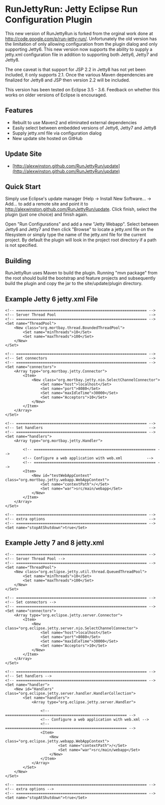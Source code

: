 RunJettyRun: Jetty Eclipse Run Configuration Plugin
===================================================

This new version of RunJettyRun is forked from the orginal work done at http://code.google.com/p/run-jetty-run/. Unfortunately the old version has the limitation of only allowing configuration from the plugin dialog and only supporting Jetty6. This new version now supports the ability to supply a jetty.xml configuration file in addition to supporting both Jetty6, Jetty7 and Jetty8.

The one caveat is that support for JSP 2.2 in Jetty8 has not yet been included, it only supports 2.1.  Once the various Maven dependencies are finalized for Jetty8 and JSP then version 2.2 will be included.

This version has been tested on Eclipse 3.5 - 3.6. Feedback on whether this works on older versions of Eclipse is encouraged.

Features
---------
- Rebuilt to use Maven2 and eliminated external dependencies
- Easily select between embedded versions of Jetty6, Jetty7 and Jetty8
- Supply jetty.xml file via configuration dialog
- New update site hosted on GitHub

Update Site
------------
- [http://alexwinston.github.com/RunJettyRun/update](http://alexwinston.github.com/RunJettyRun/update)

Quick Start
------------
Simply use Eclipse's update manager (Help -> Install New Software... -> Add... to add a remote site and point it to http://alexwinston.github.com/RunJettyRun/update. Click finish, select the plugin (just one choice) and finish again.

Open "Run Configurations" and add a new "Jetty Webapp". Select between Jetty6 and Jetty7 and then click "Browse" to locate a jetty.xml file on the filesystem or simply type the name of the jetty.xml file for the current project. By default the plugin will look in the project root directory if a path is not specified.

Building
--------
RunJettyRun uses Maven to build the plugin.  Running "mvn package" from the root should build the bootstrap and feature projects and subsequently build the plugin and copy the jar to the site/update/plugin directory.

Example Jetty 6 jetty.xml File
------------------------------
<?xml version="1.0"?>
<!DOCTYPE Configure PUBLIC "-//Mort Bay Consulting//DTD Configure//EN" "http://jetty.mortbay.org/configure.dtd">

<!-- =============================================================== -->
<!-- Configure the Jetty Server                                      -->
<!-- =============================================================== -->
<Configure id="Server" class="org.mortbay.jetty.Server">

	<!-- =========================================================== -->
	<!-- Server Thread Pool                                          -->
	<!-- =========================================================== -->
	<Set name="ThreadPool">
		<New class="org.mortbay.thread.BoundedThreadPool">
			<Set name="minThreads">10</Set>
			<Set name="maxThreads">100</Set>
		</New>
	</Set>

	<!-- =========================================================== -->
	<!-- Set connectors                                              -->
	<!-- =========================================================== -->
	<Set name="connectors">
		<Array type="org.mortbay.jetty.Connector">
			<Item>
				<New class="org.mortbay.jetty.nio.SelectChannelConnector">
					<Set name="host">localhost</Set>
					<Set name="port">8080</Set>
					<Set name="maxIdleTime">30000</Set>
					<Set name="Acceptors">10</Set>
				</New>
			</Item>
		</Array>
	</Set>

	<!-- =========================================================== -->
	<!-- Set handlers                                                -->
	<!-- =========================================================== -->
	<Set name="handlers">
		<Array type="org.mortbay.jetty.Handler">

			<!-- ======================================================= -->
			<!-- Configure a web application with web.xml           -->
			<!-- ======================================================= -->
			<Item>
				<New id="testWebAppContext" class="org.mortbay.jetty.webapp.WebAppContext">
					<Set name="contextPath">/</Set>
					<Set name="war">src/main/webapp</Set>
				</New>
			</Item>
		</Array>
	</Set>

	<!-- =========================================================== -->
	<!-- extra options                                               -->
	<!-- =========================================================== -->
	<Set name="stopAtShutdown">true</Set>

</Configure>

Example Jetty 7 and 8 jetty.xml
-------------------------------
<?xml version="1.0"?>
<!DOCTYPE Configure PUBLIC "-//Mort Bay Consulting//DTD Configure//EN" "http://jetty.mortbay.org/configure.dtd">

<!-- =============================================================== -->
<!-- Configure the Jetty Server -->
<!-- =============================================================== -->
<Configure id="Server" class="org.eclipse.jetty.server.Server">

	<!-- =========================================================== -->
	<!-- Server Thread Pool -->
	<!-- =========================================================== -->
	<Set name="ThreadPool">
		<New class="org.eclipse.jetty.util.thread.QueuedThreadPool">
			<Set name="minThreads">10</Set>
			<Set name="maxThreads">100</Set>
		</New>
	</Set>

	<!-- =========================================================== -->
	<!-- Set connectors -->
	<!-- =========================================================== -->
	<Set name="connectors">
		<Array type="org.eclipse.jetty.server.Connector">
			<Item>
				<New class="org.eclipse.jetty.server.nio.SelectChannelConnector">
					<Set name="host">localhost</Set>
					<Set name="port">8080</Set>
					<Set name="maxIdleTime">30000</Set>
					<Set name="Acceptors">10</Set>
				</New>
			</Item>
		</Array>
	</Set>

	<!-- =========================================================== -->
	<!-- Set handlers -->
	<!-- =========================================================== -->
	<Set name="handler">
		<New id="Handlers" class="org.eclipse.jetty.server.handler.HandlerCollection">
			<Set name="handlers">
				<Array type="org.eclipse.jetty.server.Handler">

					<!-- ======================================================= -->
					<!-- Configure a web application with web.xml -->
					<!-- ======================================================= -->
					<Item>
						<New class="org.eclipse.jetty.webapp.WebAppContext">
							<Set name="contextPath">/</Set>
							<Set name="war">src/main/webapp</Set>
						</New>
					</Item>
				</Array>
			</Set>
		</New>
	</Set>

	<!-- =========================================================== -->
	<!-- extra options -->
	<!-- =========================================================== -->
	<Set name="stopAtShutdown">true</Set>

</Configure>
